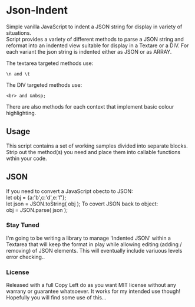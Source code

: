 # Json-Indent
Simple vanilla JavaScript to indent a JSON string for display in variety of situations.  
Script provides a variety of different methods to parse a JSON string and reformat into an indented view suitable for display in a Textare or a DIV. 
For each variant the json string is indented either as JSON or as ARRAY.

The textarea targeted methods use:
```
\n and \t
```
The DIV targeted methods use:
```
<br> and &nbsp;
```
There are also methods for each context that implement basic colour highlighting.

## Usage
This script contains a set of working samples divided into separate blocks.  
Strip out the method(s) you need and place them into callable functions wthin your code.

## JSON
If you need to convert a JavaScript obecto to JSON:  
let obj = {a:'b',c:'d',e:'f'};  
let json = JSON.toString( obj );
To covert JSON back to object:  
obj = JSON.parse( json );

### Stay Tuned
I'm going to be writing a library to manage 'Indented JSON' within a Textarea that will keep the format in play while allowing editing (adding / removing) of JSON elements. This will eventually include variuous levels error checking.. 

### License
Released with a full Copy Left do as you want MIT license without any warrany or guarantee whatsoever. It works for my intended use though!
Hopefully you will find some use of this...
